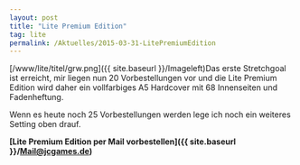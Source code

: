 ```yaml
---
layout: post
title: "Lite Premium Edition"
tag: lite
permalink: /Aktuelles/2015-03-31-LitePremiumEdition
---
```



[/www/lite/titel/grw.png]({{ site.baseurl }}/Imageleft)Das erste Stretchgoal ist erreicht, mir liegen nun 20 Vorbestellungen vor und die Lite Premium Edition wird daher ein vollfarbiges A5 Hardcover mit 68 Innenseiten und Fadenheftung.

Wenn es heute noch 25 Vorbestellungen werden lege ich noch ein weiteres Setting oben drauf.

**[Lite Premium Edition per Mail vorbestellen]({{ site.baseurl }}/Mail@jcgames.de)**


